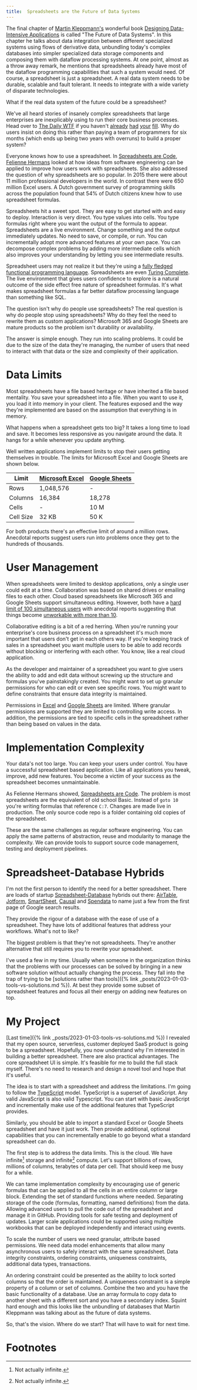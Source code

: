 ```yaml
---
title:  Spreadsheets are the Future of Data Systems
---
```


The final chapter of [Martin Kleppmann's](https://martin.kleppmann.com/) wonderful book [Designing Data-Intensive Applications](https://dataintensive.net/) is called "The Future of Data Systems". In this chapter he talks about data integration between different specialized systems using flows of derivative data, unbundling today's complex databases into simpler specialized data storage components and composing them with dataflow processing systems. At one point, almost as a throw away remark, he mentions that spreadsheets already have most of the dataflow programming capabilities that such a system would need. Of course, a spreadsheet is just a spreadsheet. A real data system needs to be durable, scalable and fault tolerant. It needs to integrate with a wide variety of disparate technologies.

What if the real data system of the future could be a spreadsheet?

We've all heard stories of insanely complex spreadsheets that large enterprises are inexplicably using to run their core business processes. Head over to [The Daily WTF](https://thedailywtf.com/) if you haven't [already](https://thedailywtf.com/articles/The-Great-Excel-Spreadsheet) [had](https://thedailywtf.com/articles/another-immovable-spreadsheet) [your](https://thedailywtf.com/articles/The-Revealing-Spreadsheet) [fill](https://thedailywtf.com/articles/The_Excel_Worm). Why do users insist on doing this rather than paying a team of programmers for six months (which ends up being two years with overruns) to build a proper system?

Everyone knows how to use a spreadsheet. In [Spreadsheets are Code](https://youtu.be/TMIBfzSqguQ), [Felienne Hermans](https://www.felienne.com/) looked at how ideas from software engineering can be applied to improve how users work with spreadsheets. She also addressed the question of why spreadsheets are so popular. In 2015 there were about 11 million professional developers in the world. In contrast there were 650 million Excel users. A Dutch government survey of programming skills across the population found that 54% of Dutch citizens knew how to use spreadsheet formulas.

Spreadsheets hit a sweet spot. They are easy to get started with and easy to deploy. Interaction is very direct. You type values into cells. You type formulas right where you want the output of the formula to appear. Spreadsheets are a live environment. Change something and the output immediately updates. No need to save, or compile, or run. You can incrementally adopt more advanced features at your own pace. You can decompose complex problems by adding more intermediate cells which also improves your understanding by letting you see intermediate results.

Spreadsheet users may not realize it but they're using a [fully fledged functional programming language](https://thenewstack.io/excel-the-functional-programming-tool-you-didnt-know-you-had/). Spreadsheets are even [Turing Complete](https://www.felienne.com/archives/2974). The live environment that gives users confidence to explore is a natural outcome of the side effect free nature of spreadsheet formulas. It's what makes spreadsheet formulas a far better dataflow processing language than something like SQL.

The question isn't why do people use spreadsheets? The real question is why do people stop using spreadsheets? Why do they feel the need to rewrite them as custom applications? Microsoft 365 and Google Sheets are mature products so the problem isn't durability or availability.

The answer is simple enough. They run into scaling problems. It could be due to the size of the data they're managing, the number of users that need to interact with that data or the size and complexity of their application.

# Data Limits

Most spreadsheets have a file based heritage or have inherited a file based mentality. You save your spreadsheet into a file. When you want to use it, you load it into memory in your client. The features exposed and the way they're implemented are based on the assumption that everything is in memory.

What happens when a spreadsheet gets too big? It takes a long time to load and save. It becomes less responsive as you navigate around the data. It hangs for a while whenever you update anything.

Well written applications implement limits to stop their users getting themselves in trouble. The limits for Microsoft Excel and Google Sheets are shown below. 

| Limit     | [Microsoft Excel](https://support.microsoft.com/en-us/office/excel-specifications-and-limits-1672b34d-7043-467e-8e27-269d656771c3) | [Google Sheets](https://workspacetips.io/tips/sheets/google-spreadsheet-limitations/) |
|-----------|-----------------|---------------|
| Rows      | 1,048,576       | -             |
| Columns   | 16,384          | 18,278        |
| Cells     | -               | 10 M          |
| Cell Size | 32 KB           | 50 K          |

For both products there's an effective limit of around a million rows. Anecdotal reports suggest users run into problems once they get to the hundreds of thousands.

# User Management

When spreadsheets were limited to desktop applications, only a single user could edit at a time. Collaboration was based on shared drives or emailing files to each other. Cloud based spreadsheets like Microsoft 365 and Google Sheets support simultaneous editing. However, both have a [hard limit of 100 simultaneous users](https://support.google.com/a/users/answer/9305987?hl=en) with anecdotal reports suggesting that things become [unworkable with more than 10](https://techcommunity.microsoft.com/t5/office-365/limits-to-number-of-co-authors/m-p/184802).

Collaborative editing is a bit of a red herring. When you're running your enterprise's core business process on a spreadsheet it's much more important that users don't get in each others way. If you're keeping track of sales in a spreadsheet you want multiple users to be able to add records without blocking or interfering with each other. You know, like a real cloud application.

As the developer and maintainer of a spreadsheet you want to give users the ability to add and edit data without screwing up the structure and formulas you've painstakingly created. You might want to set up granular permissions for who can edit or even see specific rows. You might want to define constraints that ensure data integrity is maintained. 

Permissions in [Excel](https://support.microsoft.com/en-us/office/protection-and-security-in-excel-be0b34db-8cb6-44dd-a673-0b3e3475ac2d) and [Google Sheets](https://support.google.com/docs/answer/1218656?hl=en-GB&co=GENIE.Platform%3DDesktop#zippy=%2Cwho-can-protect-a-range-or-sheet%2Cedit-a-copy-of-a-protected-sheet%2Cprotect-a-range-or-sheet) are limited. Where granular permissions are supported they are limited to controlling write access. In addition, the permissions are tied to specific cells in the spreadsheet rather than being based on values in the data.

# Implementation Complexity

Your data's not too large. You can keep your users under control. You have a successful spreadsheet based application. Like all applications you tweak, improve, add new features. You become a victim of your success as the spreadsheet becomes unmaintainable.

As Felienne Hermans showed, [Spreadsheets are Code](https://youtu.be/TMIBfzSqguQ). The problem is most spreadsheets are the equivalent of old school Basic. Instead of `goto 10` you're writing formulas that reference `C:7`. Changes are made live in production. The only source code repo is a folder containing old copies of the spreadsheet. 

These are the same challenges as regular software engineering. You can apply the same patterns of abstraction, reuse and modularity to manage the complexity. We can provide tools to support source code management, testing and deployment pipelines. 

# Spreadsheet-Database Hybrids

I'm not the first person to identify the need for a better spreadsheet. There are loads of startup [Spreadsheet-Database](https://www.jotform.com/blog/database-vs-spreadsheet/) hybrids out there: [AirTable](https://www.airtable.com/), [Jotform](https://www.jotform.com/), [SmartSheet](https://www.smartsheet.com/), [Causal](https://www.causal.app/) and [Spendata](https://www.spendata.com/spendata-database-as-spreadsheet.php) to name just a few from the first page of Google search results. 

They provide the rigour of a database with the ease of use of a spreadsheet. They have lots of additional features that address your workflows. What's not to like?

The biggest problem is that they're not spreadsheets. They're another alternative that still requires you to rewrite your spreadsheet.

I've used a few in my time. Usually when someone in the organization thinks that the problems with our processes can be solved by bringing in a new software solution without actually changing the process. They fall into the trap of trying to be [solutions rather than tools]({% link _posts/2023-01-03-tools-vs-solutions.md %}). At best they provide some subset of spreadsheet features and focus all their energy on adding new features on top. 

# My Project    

[Last time]({% link _posts/2023-01-03-tools-vs-solutions.md %}) I revealed that my open source, serverless, customer deployed SaaS product is going to be a spreadsheet. Hopefully, you now understand why I'm interested in building a better spreadsheet. There are also practical advantages. The core spreadsheet UI is simple. It's feasible for me to build the full stack myself. There's no need to research and design a novel tool and hope that it's useful. 

The idea is to start with a spreadsheet and address the limitations. I'm going to follow the [TypeScript](https://www.typescriptlang.org/) model. TypeScript is a superset of JavaScript. Any valid JavaScript is also valid Typescript. You can start with basic JavaScript and incrementally make use of the additional features that TypeScript provides. 

Similarly, you should be able to import a standard Excel or Google Sheets spreadsheet and have it just work. Then provide additional, optional capabilities that you can incrementally enable to go beyond what a standard spreadsheet can do. 

The first step is to address the data limits. This is the cloud. We have infinite[^1] storage and infinite[^1] compute. Let's support billions of rows, millions of columns, terabytes of data per cell. That should keep me busy for a while.

We can tame implementation complexity by encouraging use of generic formulas that can be applied to all the cells in an entire column or large block. Extending the set of standard functions where needed. Separating storage of the code (formulas, formatting, named definitions) from the data. Allowing advanced users to pull the code out of the spreadsheet and manage it in GitHub. Providing tools for safe testing and deployment of updates. Larger scale applications could be supported using multiple workbooks that can be deployed independently and interact using events.

To scale the number of users we need granular, attribute based permissions. We need data model enhancements that allow many asynchronous users to safely interact with the same spreadsheet. Data integrity constraints, ordering constraints, uniqueness constraints, additional data types, transactions. 

An ordering constraint could be presented as the ability to lock sorted columns so that the order is maintained. A uniqueness constraint is a simple property of a column or set of columns. Combine the two and you have the basic functionality of a database. Use an array formula to copy data to another sheet with a different sort and you have a secondary index. Squint hard enough and this looks like the unbundling of databases that Martin Kleppmann was talking about as the future of data systems.

So, that's the vision. Where do we start? That will have to wait for next time. 

# Footnotes

[^1]: Not actually infinite.
